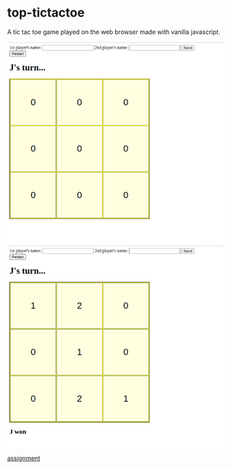 # top-tictactoe

A tic tac toe game played on the web browser made with vanilla javascript.

![start game](./images/screenshot-init.png)
![end game](./images/screenshot-winner.png)

[assignment](https://www.theodinproject.com/lessons/node-path-javascript-tic-tac-toe)